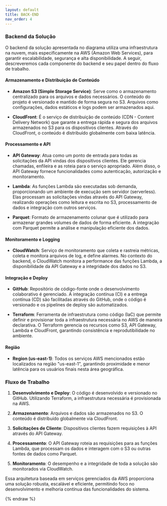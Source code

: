 ```yaml
---
layout: default
title: BACK-END
nav_order: 4
---
```


### Backend da Solução

O backend da solução apresentada no diagrama utiliza uma infraestrutura na nuvem, mais especificamente na AWS (Amazon Web Services), para garantir escalabilidade, segurança e alta disponibilidade. A seguir, descreveremos cada componente do backend e seu papel dentro do fluxo de trabalho.

#### Armazenamento e Distribuição de Conteúdo

- **Amazon S3 (Simple Storage Service)**: Serve como o armazenamento centralizado para os arquivos e dados necessários. O conteúdo do projeto é versionado e mantido de forma segura no S3. Arquivos como configurações, dados estáticos e logs podem ser armazenados aqui.

- **CloudFront**: É o serviço de distribuição de conteúdo (CDN - Content Delivery Network) que garante a entrega rápida e segura dos arquivos armazenados no S3 para os dispositivos clientes. Através do CloudFront, o conteúdo é distribuído globalmente com baixa latência.

#### Processamento e API

- **API Gateway**: Atua como um ponto de entrada para todas as solicitações da API vindas dos dispositivos clientes. Ele gerencia chamadas, enfileira e as roteia para o serviço apropriado. Além disso, o API Gateway fornece funcionalidades como autenticação, autorização e monitoramento.

- **Lambda**: As funções Lambda são executadas sob demanda, proporcionando um ambiente de execução sem servidor (serverless). Elas processam as solicitações vindas através do API Gateway, realizando operações como leitura e escrita no S3, processamento de dados e integração com outros serviços.

- **Parquet**: Formato de armazenamento colunar que é utilizado para armazenar grandes volumes de dados de forma eficiente. A integração com Parquet permite a análise e manipulação eficiente dos dados.

#### Monitoramento e Logging

- **CloudWatch**: Serviço de monitoramento que coleta e rastreia métricas, coleta e monitora arquivos de log, e define alarmes. No contexto do backend, o CloudWatch monitora a performance das funções Lambda, a disponibilidade da API Gateway e a integridade dos dados no S3.

#### Integração e Deploy

- **GitHub**: Repositório de código-fonte onde o desenvolvimento colaborativo é gerenciado. A integração contínua (CI) e a entrega contínua (CD) são facilitadas através do GitHub, onde o código é versionado e os pipelines de deploy são automatizados.

- **Terraform**: Ferramenta de infraestrutura como código (IaC) que permite definir e provisionar toda a infraestrutura necessária no AWS de maneira declarativa. O Terraform gerencia os recursos como S3, API Gateway, Lambda e CloudFront, garantindo consistência e reprodutibilidade no ambiente.

#### Região

- **Region (us-east-1)**: Todos os serviços AWS mencionados estão localizados na região "us-east-1", garantindo proximidade e menor latência para os usuários finais nesta área geográfica.

### Fluxo de Trabalho

1. **Desenvolvimento e Deploy**: O código é desenvolvido e versionado no GitHub. Utilizando Terraform, a infraestrutura necessária é provisionada na AWS.

2. **Armazenamento**: Arquivos e dados são armazenados no S3. O conteúdo é distribuído globalmente via CloudFront.

3. **Solicitações de Cliente**: Dispositivos clientes fazem requisições à API através do API Gateway.

4. **Processamento**: O API Gateway roteia as requisições para as funções Lambda, que processam os dados e interagem com o S3 ou outras fontes de dados como Parquet.

5. **Monitoramento**: O desempenho e a integridade de toda a solução são monitorados via CloudWatch.

Essa arquitetura baseada em serviços gerenciados da AWS proporciona uma solução robusta, escalável e eficiente, permitindo foco no desenvolvimento e melhoria contínua das funcionalidades do sistema.


{% endraw %}
